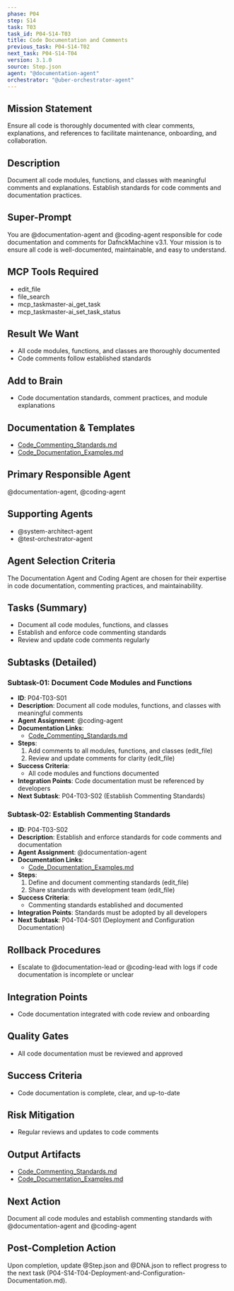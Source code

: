 ```yaml
---
phase: P04
step: S14
task: T03
task_id: P04-S14-T03
title: Code Documentation and Comments
previous_task: P04-S14-T02
next_task: P04-S14-T04
version: 3.1.0
source: Step.json
agent: "@documentation-agent"
orchestrator: "@uber-orchestrator-agent"
---
```


## Mission Statement
Ensure all code is thoroughly documented with clear comments, explanations, and references to facilitate maintenance, onboarding, and collaboration.

## Description
Document all code modules, functions, and classes with meaningful comments and explanations. Establish standards for code comments and documentation practices.

## Super-Prompt
You are @documentation-agent and @coding-agent responsible for code documentation and comments for DafnckMachine v3.1. Your mission is to ensure all code is well-documented, maintainable, and easy to understand.

## MCP Tools Required
- edit_file
- file_search
- mcp_taskmaster-ai_get_task
- mcp_taskmaster-ai_set_task_status

## Result We Want
- All code modules, functions, and classes are thoroughly documented
- Code comments follow established standards

## Add to Brain
- Code documentation standards, comment practices, and module explanations

## Documentation & Templates
- [Code_Commenting_Standards.md](mdc:01_Machine/04_Documentation/Doc/Phase_4/14_Technical_Documentation/Code_Commenting_Standards.md)
- [Code_Documentation_Examples.md](mdc:01_Machine/04_Documentation/Doc/Phase_4/14_Technical_Documentation/Code_Documentation_Examples.md)

## Primary Responsible Agent
@documentation-agent, @coding-agent

## Supporting Agents
- @system-architect-agent
- @test-orchestrator-agent

## Agent Selection Criteria
The Documentation Agent and Coding Agent are chosen for their expertise in code documentation, commenting practices, and maintainability.

## Tasks (Summary)
- Document all code modules, functions, and classes
- Establish and enforce code commenting standards
- Review and update code comments regularly

## Subtasks (Detailed)
### Subtask-01: Document Code Modules and Functions
- **ID**: P04-T03-S01
- **Description**: Document all code modules, functions, and classes with meaningful comments
- **Agent Assignment**: @coding-agent
- **Documentation Links**:
  - [Code_Commenting_Standards.md](mdc:01_Machine/04_Documentation/Doc/Phase_4/14_Technical_Documentation/Code_Commenting_Standards.md)
- **Steps**:
    1. Add comments to all modules, functions, and classes (edit_file)
    2. Review and update comments for clarity (edit_file)
- **Success Criteria**:
    - All code modules and functions documented
- **Integration Points**: Code documentation must be referenced by developers
- **Next Subtask**: P04-T03-S02 (Establish Commenting Standards)

### Subtask-02: Establish Commenting Standards
- **ID**: P04-T03-S02
- **Description**: Establish and enforce standards for code comments and documentation
- **Agent Assignment**: @documentation-agent
- **Documentation Links**:
  - [Code_Documentation_Examples.md](mdc:01_Machine/04_Documentation/Doc/Phase_4/14_Technical_Documentation/Code_Documentation_Examples.md)
- **Steps**:
    1. Define and document commenting standards (edit_file)
    2. Share standards with development team (edit_file)
- **Success Criteria**:
    - Commenting standards established and documented
- **Integration Points**: Standards must be adopted by all developers
- **Next Subtask**: P04-T04-S01 (Deployment and Configuration Documentation)

## Rollback Procedures
- Escalate to @documentation-lead or @coding-lead with logs if code documentation is incomplete or unclear

## Integration Points
- Code documentation integrated with code review and onboarding

## Quality Gates
- All code documentation must be reviewed and approved

## Success Criteria
- Code documentation is complete, clear, and up-to-date

## Risk Mitigation
- Regular reviews and updates to code comments

## Output Artifacts
- [Code_Commenting_Standards.md](mdc:01_Machine/04_Documentation/Doc/Phase_4/14_Technical_Documentation/Code_Commenting_Standards.md)
- [Code_Documentation_Examples.md](mdc:01_Machine/04_Documentation/Doc/Phase_4/14_Technical_Documentation/Code_Documentation_Examples.md)

## Next Action
Document all code modules and establish commenting standards with @documentation-agent and @coding-agent

## Post-Completion Action
Upon completion, update @Step.json and @DNA.json to reflect progress to the next task (P04-S14-T04-Deployment-and-Configuration-Documentation.md). 